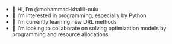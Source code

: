 - 👋 Hi, I’m @mohammad-khalili-oulu
- 👀 I’m interested in programming, especially by Python 
- 🌱 I’m currently learning new DRL methods
- 💞️ I’m looking to collaborate on solving optimization models by programming and resource allocations

<!---
mohammad-khalili-oulu/mohammad-khalili-oulu is a ✨ special ✨ repository because its `README.md` (this file) appears on your GitHub profile.
You can click the Preview link to take a look at your changes.
--->
